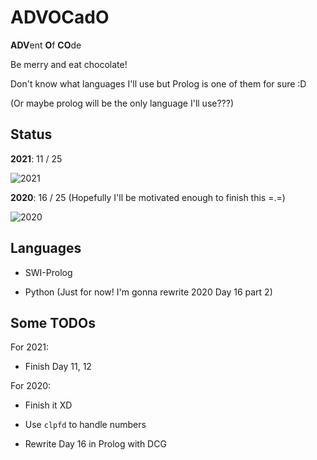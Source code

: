 # ADVOCadO

**ADV**ent **O**f **CO**de

Be merry and eat chocolate!

Don't know what languages I'll use but Prolog is one of them for sure :D

(Or maybe prolog will be the only language I'll use???)

## Status

**2021**: 11 / 25

![2021](https://progress-bar.dev/44/)

**2020**: 16 / 25 (Hopefully I'll be motivated enough to finish this =.=)

![2020](https://progress-bar.dev/64/)

## Languages

- SWI-Prolog

- Python (Just for now! I'm gonna rewrite 2020 Day 16 part 2)

## Some TODOs

For 2021:

- Finish Day 11, 12

For 2020:

- Finish it XD

- Use `clpfd` to handle numbers

- Rewrite Day 16 in Prolog with DCG
